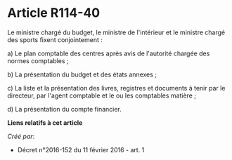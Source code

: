 # Article R114-40

Le ministre chargé du budget, le ministre de l'intérieur et le ministre chargé des sports fixent conjointement : 

a) Le plan comptable des centres après avis de l'autorité chargée des normes comptables ; 

b) La présentation du budget et des états annexes ; 

c) La liste et la présentation des livres, registres et documents à tenir par le directeur, par l'agent comptable et le ou
les comptables matière ; 

d) La présentation du compte financier.

**Liens relatifs à cet article**

_Créé par_:

  - Décret n°2016-152 du 11 février 2016 - art. 1
